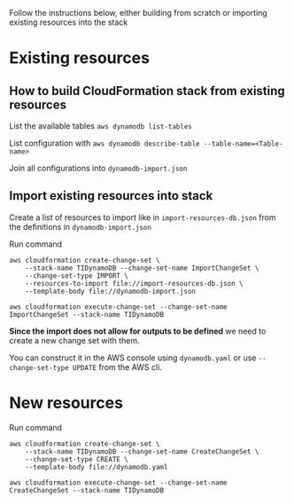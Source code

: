 
Follow the instructions below, either building from scratch or importing existing resources into the stack

# Existing resources

## How to build CloudFormation stack from existing resources

List the available tables ```aws dynamodb list-tables```

List configuration with ```aws dynamodb describe-table --table-name=<Table-name>```

Join all configurations into ```dynamodb-import.json```

## Import existing resources into stack

Create a list of resources to import like in ```import-resources-db.json``` from the definitions in ```dynamodb-import.json```

Run command

```
aws cloudformation create-change-set \
    --stack-name TIDynamoDB --change-set-name ImportChangeSet \
    --change-set-type IMPORT \
    --resources-to-import file://import-resources-db.json \
    --template-body file://dynamodb-import.json

aws cloudformation execute-change-set --change-set-name ImportChangeSet --stack-name TIDynamoDB

```

**Since the import does not allow for outputs to be defined** we need to create a new change set with them.

You can construct it in the AWS console using ```dynamodb.yaml``` or use ```--change-set-type UPDATE``` from the AWS cli.

# New resources

Run command

```
aws cloudformation create-change-set \
    --stack-name TIDynamoDB --change-set-name CreateChangeSet \
    --change-set-type CREATE \
    --template-body file://dynamodb.yaml

aws cloudformation execute-change-set --change-set-name CreateChangeSet --stack-name TIDynamoDB